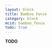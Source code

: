 ```yaml
---
layout: block
title: Bamboo Fence
category: block
mcid: bamboo_fence
todo: true
---
```



**TODO**
